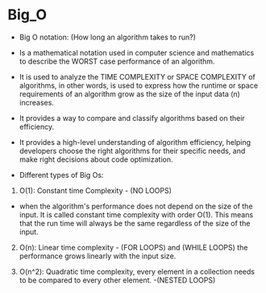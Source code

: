 # Big_O

* Big O notation: (How long an algorithm takes to run?)
* Is a mathematical notation used in computer science and mathematics to describe the WORST case performance of an algorithm.

* It is used to analyze the TIME COMPLEXITY or SPACE COMPLEXITY of algorithms, in other words, is used to express how the runtime
or space requirements of an algorithm grow as the size of the input data (n) increases.

* It provides a way to compare and classify algorithms based on their efficiency.

* It provides a high-level understanding of algorithm efficiency, helping developers choose the right algorithms for their specific needs,
 and make right decisions about code optimization.
 
* Different types of Big Os:

1. O(1): Constant time Complexity - (NO LOOPS) 
 * when the algorithm's performance does not depend on the size of the input.
It is called constant time complexity with order O(1). This means that 
the run time will always be the same regardless of the size of the input.


2. O(n): Linear time complexity - (FOR LOOPS) and (WHILE LOOPS) the performance grows linearly with the input size.



3. O(n^2): Quadratic time complexity, every element in a collection needs to be compared to every other element.
-(NESTED LOOPS)